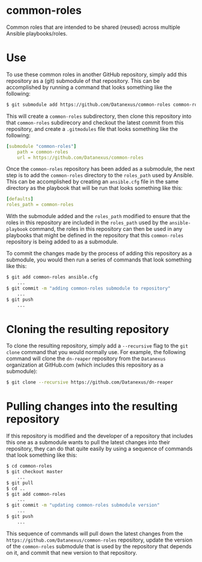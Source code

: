 # common-roles
Common roles that are intended to be shared (reused) across multiple Ansible playbooks/roles.

# Use
To use these common roles in another GitHub repository, simply add this repository as a (git) submodule of that repository.  This can be accomplished by running a command that looks something like the following:
```bash
$ git submodule add https://github.com/Datanexus/common-roles common-roles
```
This will create a `common-roles` subdirectory, then clone this repository into that `common-roles` subdirecory and checkout the latest commit from this repository, and create a `.gitmodules` file that looks something like the following:
```yaml
[submodule "common-roles"]
	path = common-roles
	url = https://github.com/Datanexus/common-roles
```
Once the `common-roles` repository has been added as a submodule, the next step is to add the `common-roles` directory to the `roles_path` used by Ansible.  This can be accomplished by creating an `ansible.cfg` file in the same directory as the playbook that will be run that looks something like this:
```yaml
[defaults]
roles_path = common-roles
```
With the submodule added and the `roles_path` modified to ensure that the roles in this repository are included in the `roles_path` used by the `ansible-playbook` command, the roles in this repository can then be used in any playbooks that might be defined in the repository that this `common-roles` repository is being added to as a submodule.

To commit the changes made by the process of adding this repository as a submodule, you would then run a series of commands that look something like this:
```bash
$ git add common-roles ansible.cfg
    ...
$ git commit -m "adding common-roles submodule to repository"
    ...
$ git push
    ...
```

# Cloning the resulting repository
To clone the resulting repository, simply add a `--recursive` flag to the `git clone` command that you would normally use.  For example, the following command will clone the `dn-reaper` repository from the `Datanexus` organization at GitHub.com (which includes this repository as a submodule):
```bash
$ git clone --recursive https://github.com/Datanexus/dn-reaper
```

# Pulling changes into the resulting repository
If this repository is modified and the developer of a repository that includes this one as a submodule wants to pull the latest changes into their repository, they can do that quite easily by using a sequence of commands that look something like this:
```bash
$ cd common-roles
$ git checkout master
    ...
$ git pull
$ cd ..
$ git add common-roles
    ...
$ git commit -m "updating common-roles submodule version"
    ...
$ git push
    ...
```
This sequence of commands will pull down the latest changes from the `https://github.com/Datanexus/common-roles` repository, update the version of the `common-roles` submodule that is used by the  repository that depends on it, and commit that new version to that repository.
